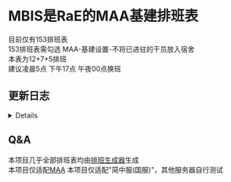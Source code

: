 # MBIS是RaE的MAA基建排班表  
目前仅有153排班表  
153排班表需勾选 MAA-基建设置-不将已进驻的干员放入宿舍  
本表为12+7+5排班  
建议凌晨5点 下午17点 午夜00点换班  

## 更新日志
<details>   
  
- __153排班表 Alpha v0.3.4__  
1.修复"17点班"迷迭香不上班问题  
__已知问题:__  
1.爱丽丝/车尔尼+"补满空位"功能 如果剩余干员全为满心情可能导致MAA出现最后3/5的情况并且爱丽丝/车尔尼不在宿舍  
      
- __153排班表 Alpha v0.3.3__  
1.尝试解决MAA自定义基建使用"补满空位"功能,宿舍不放满的问题  
PS:爱丽丝/车尔尼+"补满空位"功能 如果剩余干员全为满心情可能导致MAA出现最后3/5的情况并且爱丽丝/车尔尼不在宿舍
  
- __153排班表 Alpha v0.3.2__  
1.修复"0点班"Lancet-2进宿舍休息的问题  
  
- __153排班表 Alpha v0.3.1__  
1.修复排班起止时间问题  
2.更新校正版   
  
- __153排班表 Alpha v0.3__  
1.重做整个排班框架  
2.更新校正版 
    
- __153排班表 Alpha v0.2.4__  
1.菲亚梅塔调回常驻“宿舍1”   
  
- __153排班表 Alpha v0.2.3__  
1.修复了“5点班”迷迭香不上班的问题  
  
- __153排班表 Alpha v0.2.2__  
1.新增校正版  
2.菲亚梅塔修改为常驻“宿舍2”  
  
- __153排班表 Alpha v0.2.1__  
1.跳过了部分无需更换干员设施的重复操作  
  
- __153排班表 Alpha v0.2__  
1.重做整个排班框架  
  
- __153排班表 Alpha v0.1.4__  
1.修复5点班宿舍1仅入驻爱丽丝和宿舍2仅入驻车尔尼的问题  
2.菲亚梅塔修改为17点班使用
  
- __153排班表 Alpha v0.1.3__  
1.修复部分宿舍换干员出现循环问题  
  
- __153排班表 Alpha v0.1.2__  
1.所有班提前1个小时  
  
- __153排班表 Alpha v0.1.1__  
1.宿舍干员部分有些许改动  
  
- __153排班表 Alpha v0.1__  
1.初始生成  
</details>

## Q&A  
本项目几乎全部排班表均由[排班生成器](https://yituliu.site/riicCal/)生成  
本项目仅适配[MAA](https://github.com/MaaAssistantArknights/MaaAssistantArknights)
本项目仅适配"简中服(国服)"，其他服务器自行测试
